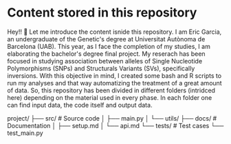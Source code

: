 # Content stored in this repository
Hey!! :wave:
Let me introduce the content isnide this repository. I am Eric Garcia, an undergraduate of the Genetic's degree at Universitat Autònoma de Barcelona (UAB). This year, as I face the completion of my studies, I am elaborating the bachelor's degree final project. My reserach has been focused in studying association between alleles of Single Nucleotide Polymorphisms (SNPs) and Structurals Variants (SVs), specifically inversions. With this objective in mind, I created some bash and R scripts to run my analyses and that way automatizing the treatment of a great amount of data. 
So, this repository has been divided in different folders (intridced here) depending on the material used in every phase. In each folder one can find input data, the code itself and output data. 

project/
├── src/          # Source code
│   ├── main.py
│   └── utils/
├── docs/         # Documentation
│   ├── setup.md
│   └── api.md
└── tests/        # Test cases
    └── test_main.py
